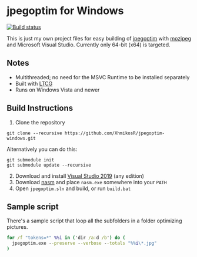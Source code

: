 # jpegoptim for Windows

[![Build status](https://img.shields.io/appveyor/ci/XhmikosR/jpegoptim-windows/master.svg)](https://ci.appveyor.com/project/XhmikosR/jpegoptim-windows/branch/master)

This is just my own project files for easy building of [jpegoptim](https://github.com/tjko/jpegoptim) with [mozjpeg](https://github.com/mozilla/mozjpeg) and Microsoft Visual Studio.
Currently only 64-bit (x64) is targeted.

## Notes

* Multithreaded; no need for the MSVC Runtime to be installed separately
* Built with [LTCG](https://docs.microsoft.com/en-us/cpp/build/reference/ltcg-link-time-code-generation?view=vs-2019)
* Runs on Windows Vista and newer

## Build Instructions

1. Clone the repository

  ```shell
  git clone --recursive https://github.com/XhmikosR/jpegoptim-windows.git
  ```

  Alternatively you can do this:

  ```shell
  git submodule init
  git submodule update --recursive
  ```

2. Download and install [Visual Studio 2019](https://visualstudio.microsoft.com/downloads/) (any edition)
3. Download [nasm](https://www.nasm.us/) and place `nasm.exe` somewhere into your `PATH`
4. Open `jpegoptim.sln` and build, or run `build.bat`

## Sample script

There's a sample script that loop all the subfolders in a folder optimizing pictures.

```bat
for /f "tokens=*" %%i in ('dir /a:d /b') do (
  jpegoptim.exe --preserve --verbose --totals "%%i\*.jpg"    
)
```
